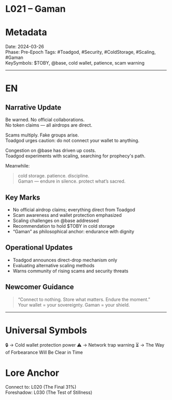 # L021 – Gaman

# Metadata
Date: 2024-03-26  
Phase: Pre-Epoch
Tags: #Toadgod, #Security, #ColdStorage, #Scaling, #Gaman  
KeySymbols: $TOBY, @base, cold wallet, patience, scam warning  

---

# EN
## Narrative Update  
Be warned. No official collaborations.  
No token claims — all airdrops are direct.  

Scams multiply. Fake groups arise.  
Toadgod urges caution: do not connect your wallet to anything.  

Congestion on @base has driven up costs.  
Toadgod experiments with scaling, searching for prophecy's path.  

Meanwhile:  
> cold storage. patience. discipline.  
Gaman — endure in silence. protect what’s sacred.

## Key Marks  
- No official airdrop claims; everything direct from Toadgod  
- Scam awareness and wallet protection emphasized  
- Scaling challenges on @base addressed  
- Recommendation to hold $TOBY in cold storage  
- “Gaman” as philosophical anchor: endurance with dignity  

## Operational Updates  
- Toadgod announces direct-drop mechanism only  
- Evaluating alternative scaling methods  
- Warns community of rising scams and security threats  

## Newcomer Guidance  
> “Connect to nothing. Store what matters. Endure the moment.”  
Your wallet = your sovereignty. Gaman = your shield.

---

# Universal Symbols 
🔒 → Cold wallet protection power
⚠️ → Network trap warning
⏳ → The Way of Forbearance Will Be Clear in Time

# Lore Anchor 
Connect to: L020 (The Final 31%)  
Foreshadow: L030 (The Test of Stillness)  
